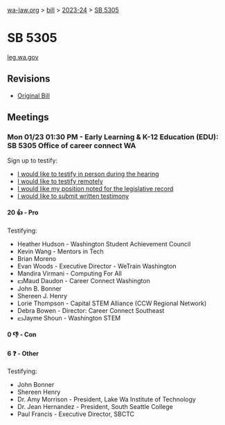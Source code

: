 [wa-law.org](/) > [bill](/bill/) > [2023-24](/bill/2023-24/) > [SB 5305](/bill/2023-24/sb/5305/)

# SB 5305
[leg.wa.gov](https://app.leg.wa.gov/billsummary?BillNumber=5305&Year=2023&Initiative=false)

## Revisions
* [Original Bill](1/)

## Meetings
### Mon 01/23 01:30 PM - Early Learning & K-12 Education (EDU): SB 5305 Office of career connect WA
Sign up to testify:
* [I would like to testify in person during the hearing](https://app.leg.wa.gov/csi/Testifier/Add?chamber=House&mId=30506&aId=149623&caId=20514&tId=1)
* [I would like to testify remotely](https://app.leg.wa.gov/csi/Testifier/Add?chamber=House&mId=30506&aId=149623&caId=20514&tId=2)
* [I would like my position noted for the legislative record](https://app.leg.wa.gov/csi/Testifier/Add?chamber=House&mId=30506&aId=149623&caId=20514&tId=3)
* [I would like to submit written testimony](https://app.leg.wa.gov/csi/Testifier/Add?chamber=House&mId=30506&aId=149623&caId=20514&tId=4)

#### 20 👍 - Pro
Testifying:
* Heather Hudson - Washington Student Achievement Council
* Kevin Wang - Mentors in Tech
* Brian Moreno
* Evan Woods - Executive Director - WeTrain Washington
* Mandira Virmani - Computing For All
* 💵Maud Daudon - Career Connect Washington
* John B. Bonner
* Shereen J. Henry
* Lorie Thompson - Capital STEM Alliance (CCW Regional Network)
* Debra Bowen - Director:  Career Connect Southeast
* 💵Jayme Shoun - Washington STEM

#### 0 👎 - Con

#### 6 ❓ - Other
Testifying:
* John Bonner
* Shereen Henry
* Dr. Amy  Morrison - President, Lake Wa Institute of Technology
* Dr. Jean Hernandez - President, South Seattle College
* Paul Francis - Executive Director, SBCTC

